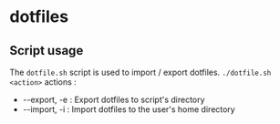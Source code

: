 # dotfiles

## Script usage
The `dotfile.sh` script is used to import / export dotfiles.
`./dotfile.sh <action>`
actions :
  - --export, -e  : Export dotfiles to script's directory
  - --import, -i : Import dotfiles to the user's home directory
